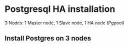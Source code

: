 # Postgresql HA installation

3 Nodes: 1 Master node, 1 Slave node, 1 HA node (Pgpool)

## Install Postgres on 3 nodes

